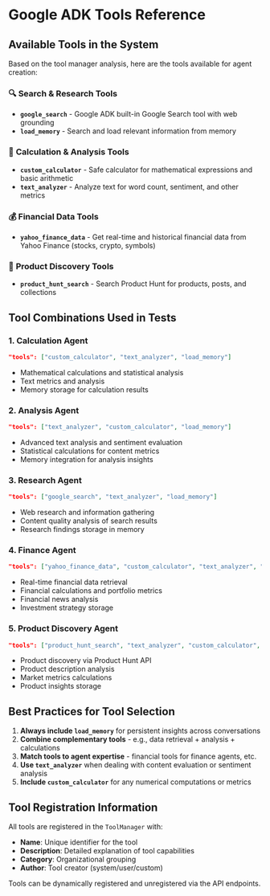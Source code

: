 # Google ADK Tools Reference

## Available Tools in the System

Based on the tool manager analysis, here are the tools available for agent creation:

### 🔍 **Search & Research Tools**
- **`google_search`** - Google ADK built-in Google Search tool with web grounding
- **`load_memory`** - Search and load relevant information from memory

### 🧮 **Calculation & Analysis Tools**
- **`custom_calculator`** - Safe calculator for mathematical expressions and basic arithmetic
- **`text_analyzer`** - Analyze text for word count, sentiment, and other metrics

### 💰 **Financial Data Tools**
- **`yahoo_finance_data`** - Get real-time and historical financial data from Yahoo Finance (stocks, crypto, symbols)

### 🚀 **Product Discovery Tools**
- **`product_hunt_search`** - Search Product Hunt for products, posts, and collections

## Tool Combinations Used in Tests

### 1. **Calculation Agent**
```json
"tools": ["custom_calculator", "text_analyzer", "load_memory"]
```
- Mathematical calculations and statistical analysis
- Text metrics and analysis
- Memory storage for calculation results

### 2. **Analysis Agent**
```json
"tools": ["text_analyzer", "custom_calculator", "load_memory"]
```
- Advanced text analysis and sentiment evaluation
- Statistical calculations for content metrics
- Memory integration for analysis insights

### 3. **Research Agent**
```json
"tools": ["google_search", "text_analyzer", "load_memory"]
```
- Web research and information gathering
- Content quality analysis of search results
- Research findings storage in memory

### 4. **Finance Agent**
```json
"tools": ["yahoo_finance_data", "custom_calculator", "text_analyzer", "load_memory"]
```
- Real-time financial data retrieval
- Financial calculations and portfolio metrics
- Financial news analysis
- Investment strategy storage

### 5. **Product Discovery Agent**
```json
"tools": ["product_hunt_search", "text_analyzer", "custom_calculator", "load_memory"]
```
- Product discovery via Product Hunt API
- Product description analysis
- Market metrics calculations
- Product insights storage

## Best Practices for Tool Selection

1. **Always include `load_memory`** for persistent insights across conversations
2. **Combine complementary tools** - e.g., data retrieval + analysis + calculations
3. **Match tools to agent expertise** - financial tools for finance agents, etc.
4. **Use `text_analyzer`** when dealing with content evaluation or sentiment analysis
5. **Include `custom_calculator`** for any numerical computations or metrics

## Tool Registration Information

All tools are registered in the `ToolManager` with:
- **Name**: Unique identifier for the tool
- **Description**: Detailed explanation of tool capabilities
- **Category**: Organizational grouping
- **Author**: Tool creator (system/user/custom)

Tools can be dynamically registered and unregistered via the API endpoints.
